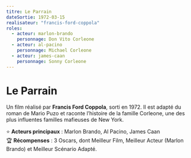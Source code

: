 ```yaml
---
titre: Le Parrain
dateSortie: 1972-03-15
realisateur: "francis-ford-coppola"
roles:
  - acteur: marlon-brando
    personnage: Don Vito Corleone
  - acteur: al-pacino
    personnage: Michael Corleone
  - acteur: james-caan
    personnage: Sonny Corleone
---
```


# Le Parrain

Un film réalisé par **Francis Ford Coppola**, sorti en 1972. Il est adapté du roman de Mario Puzo et raconte l’histoire de la famille Corleone, une des plus influentes familles mafieuses de New York.

⭐ **Acteurs principaux** : Marlon Brando, Al Pacino, James Caan  
🏆 **Récompenses** : 3 Oscars, dont Meilleur Film, Meilleur Acteur (Marlon Brando) et Meilleur Scénario Adapté.
